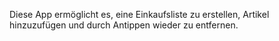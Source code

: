 Diese App ermöglicht es, eine Einkaufsliste zu erstellen, Artikel hinzuzufügen und durch Antippen wieder zu entfernen.
